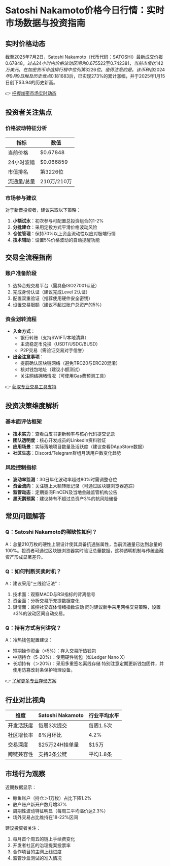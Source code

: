 # Satoshi Nakamoto价格今日行情：实时市场数据与投资指南

## 实时价格动态

截至2025年7月2日，Satoshi Nakamoto（代币代码：SATOSHI）最新成交价报$0.67848。过去24小时内价格波动区间为$0.675522至$0.742381，当前市值达142万美元，在加密货币市值排行榜中位列第3226位。值得注意的是，该币种自2024年9月9日触及历史低点$0.181683后，已实现273%的累计涨幅，并于2025年1月15日创下$3.94的历史新高。

👉 [把握加密市场实时动态](https://bit.ly/okx_welcome)

## 投资者关注焦点

### 价格波动特征分析
| 指标        | 数值         |
|-------------|--------------|
| 当前价格    | $0.67848     |
| 24小时波幅  | $0.066859    |
| 市值排名    | 第3226位     |
| 流通量/总量 | 210万/210万  |

### 市场参与建议
对于新晋投资者，建议采取以下策略：
1. **小额试水**：初次参与可配置总投资组合的1-2%
2. **分批建仓**：采用定投方式平滑价格波动风险
3. **仓位管理**：保持70%以上资金流动性以应对极端行情
4. **技术辅助**：设置5%价格波动的自动提醒功能

## 交易全流程指南

### 账户准备阶段
1. 选择合规交易平台（需具备ISO27001认证）
2. 完成身份认证（建议完成Level 2认证）
3. 配置双重验证（推荐使用硬件安全密钥）
4. 设置交易限额（建议不超过账户总资产的5%）

### 资金划转流程
- **入金方式**：
  - 银行转账（支持SWIFT/本地清算）
  - 主流稳定币兑换（USDT/USDC/BUSD）
  - P2P交易（需验证交易对手信誉）
- **出金注意事项**：
  - 提前确认区块链网络（避免TRC20与ERC20混淆）
  - 核对钱包地址（建议小额测试）
  - 关注网络拥堵情况（可使用Gas费预测工具）

👉 [获取专业交易工具支持](https://bit.ly/okx_welcome)

## 投资决策维度解析

### 基本面评估框架
- **技术实力**：查看白皮书更新频率与核心代码提交记录
- **团队透明度**：核心开发成员的LinkedIn资料验证
- **应用场景**：实际落地项目数量及活跃度（建议查看DAppStore数据）
- **社区生态**：Discord/Telegram群组月活用户数变化趋势

### 风险控制指标
- **波动率监测**：30日年化波动率超过80%时需调整仓位
- **资金流向**：关注链上大额转账记录（可通过区块链浏览器追踪）
- **监管动态**：定期查阅FinCEN及当地金融监管机构公告
- **黑天鹅预案**：建议持有不超过总资产3%的抗风险储备

## 常见问题解答

### Q：Satoshi Nakamoto的稀缺性如何？
A：总量210万枚的硬性上限设计使其具备抗通胀属性，当前流通量已达到总量的100%。投资者可通过区块链浏览器实时验证总量数据，这种透明机制与传统金融资产形成显著差异。

### Q：如何判断买卖时机？
A：建议采用"三线验证法"：
1. 技术面：观察MACD与RSI指标的背离信号
2. 资金面：分析交易所充提数据变化
3. 舆情面：监控社交媒体情绪指数波动
同时建议新手采用网格交易策略，设置±3%的波动区间自动交易。

### Q：持有方式有何讲究？
A：冷热钱包配置建议：
- 短期操作资金（≤5%）：存入交易所热钱包
- 中期持仓（5-20%）：使用硬件钱包（如Ledger Nano X）
- 长期持有（＞20%）：采用多重签名离线存储
特别注意定期更新钱包固件，并使用防篡改封条保护物理设备。

👉 [了解更多专业存储方案](https://bit.ly/okx_welcome)

## 行业对比视角

| 维度         | Satoshi Nakamoto | 行业平均水平 |
|--------------|------------------|--------------|
| 开发活跃度   | 每周3次提交      | 每周1.5次    |
| 社区增长率   | 8%月环比         | 4.2%         |
| 交易深度     | $25万24H挂单量  | $15万        |
| 跨链兼容性   | 支持3条公链      | 平均1.8条    |

## 市场行为观察

近期数据显示：
- 鲸鱼账户（持仓＞1万枚）占比下降1.2%
- 散户账户新开户数月增37%
- 周期性波动特征明显（每周三平均溢价达2.3%）
- 场外交易占比维持在18-22%区间

建议投资者关注：
1. 每月首个周五的链上手续费变化
2. 开发者社区的治理提案投票率
3. 合作项目的主网上线进度
4. 监管沙盒测试的准入情况
